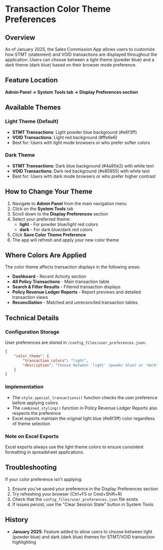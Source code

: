 # Transaction Color Theme Preferences

## Overview
As of January 2025, the Sales Commission App allows users to customize how STMT (statement) and VOID transactions are displayed throughout the application. Users can choose between a light theme (powder blue) and a dark theme (dark blue) based on their browser mode preference.

## Feature Location
**Admin Panel → System Tools tab → Display Preferences section**

## Available Themes

### Light Theme (Default)
- **STMT Transactions**: Light powder blue background (#e6f3ff)
- **VOID Transactions**: Light red background (#ffe6e6)
- Best for: Users with light mode browsers or who prefer softer colors

### Dark Theme
- **STMT Transactions**: Dark blue background (#4a90e2) with white text
- **VOID Transactions**: Dark red background (#e85855) with white text
- Best for: Users with dark mode browsers or who prefer higher contrast

## How to Change Your Theme

1. Navigate to **Admin Panel** from the main navigation menu
2. Click on the **System Tools** tab
3. Scroll down to the **Display Preferences** section
4. Select your preferred theme:
   - **light** - For powder blue/light red colors
   - **dark** - For dark blue/dark red colors
5. Click **Save Color Theme Preference**
6. The app will refresh and apply your new color theme

## Where Colors Are Applied

The color theme affects transaction displays in the following areas:
- **Dashboard** - Recent Activity section
- **All Policy Transactions** - Main transaction table
- **Search & Filter Results** - Filtered transaction displays
- **Policy Revenue Ledger Reports** - Report previews and detailed transaction views
- **Reconciliation** - Matched and unreconciled transaction tables

## Technical Details

### Configuration Storage
User preferences are stored in `/config_files/user_preferences.json`:
```json
{
    "color_theme": {
        "transaction_colors": "light",
        "description": "Choose between 'light' (powder blue) or 'dark' (dark blue) colors for STMT transactions"
    }
}
```

### Implementation
- The `style_special_transactions()` function checks the user preference before applying colors
- The `combined_styling()` function in Policy Revenue Ledger Reports also respects the preference
- Excel exports maintain the original light blue (#e6f3ff) color regardless of theme selection

### Note on Excel Exports
Excel exports always use the light theme colors to ensure consistent formatting in spreadsheet applications.

## Troubleshooting

If your color preference isn't applying:
1. Ensure you've saved your preference in the Display Preferences section
2. Try refreshing your browser (Ctrl+F5 or Cmd+Shift+R)
3. Check that the `config_files/user_preferences.json` file exists
4. If issues persist, use the "Clear Session State" button in System Tools

## History
- **January 2025**: Feature added to allow users to choose between light (powder blue) and dark (dark blue) themes for STMT/VOID transaction highlighting